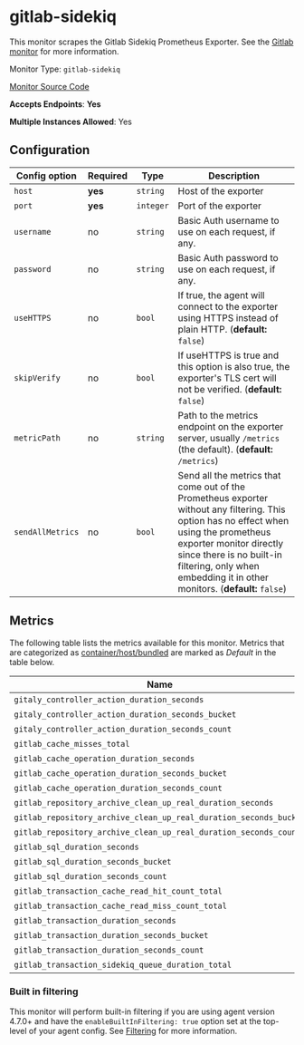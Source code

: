 <!--- GENERATED BY gomplate from scripts/docs/monitor-page.md.tmpl --->

# gitlab-sidekiq

This monitor scrapes the Gitlab Sidekiq Prometheus Exporter.  See the [Gitlab monitor](gitlab.md) for more information.


Monitor Type: `gitlab-sidekiq`

[Monitor Source Code](https://github.com/signalfx/signalfx-agent/tree/master/internal/monitors/gitlab)

**Accepts Endpoints**: **Yes**

**Multiple Instances Allowed**: Yes

## Configuration

| Config option | Required | Type | Description |
| --- | --- | --- | --- |
| `host` | **yes** | `string` | Host of the exporter |
| `port` | **yes** | `integer` | Port of the exporter |
| `username` | no | `string` | Basic Auth username to use on each request, if any. |
| `password` | no | `string` | Basic Auth password to use on each request, if any. |
| `useHTTPS` | no | `bool` | If true, the agent will connect to the exporter using HTTPS instead of plain HTTP. (**default:** `false`) |
| `skipVerify` | no | `bool` | If useHTTPS is true and this option is also true, the exporter's TLS cert will not be verified. (**default:** `false`) |
| `metricPath` | no | `string` | Path to the metrics endpoint on the exporter server, usually `/metrics` (the default). (**default:** `/metrics`) |
| `sendAllMetrics` | no | `bool` | Send all the metrics that come out of the Prometheus exporter without any filtering.  This option has no effect when using the prometheus exporter monitor directly since there is no built-in filtering, only when embedding it in other monitors. (**default:** `false`) |




## Metrics

The following table lists the metrics available for this monitor.
Metrics that are categorized as [container/host/bundled](https://docs.signalfx.com/en/latest/admin-guide/usage.html#about-custom-bundled-and-high-resolution-metrics)
are marked as _Default_ in the table below.

| Name | Type | [Default](https://docs.signalfx.com/en/latest/admin-guide/usage.html#about-custom-bundled-and-high-resolution-metrics) | Description |
| ---  | ---  | ---    | ---         |
| `gitaly_controller_action_duration_seconds` | cumulative |  |  |
| `gitaly_controller_action_duration_seconds_bucket` | cumulative |  |  |
| `gitaly_controller_action_duration_seconds_count` | cumulative |  |  |
| `gitlab_cache_misses_total` | cumulative |  |  |
| `gitlab_cache_operation_duration_seconds` | cumulative |  |  |
| `gitlab_cache_operation_duration_seconds_bucket` | cumulative |  |  |
| `gitlab_cache_operation_duration_seconds_count` | cumulative |  |  |
| `gitlab_repository_archive_clean_up_real_duration_seconds` | cumulative |  |  |
| `gitlab_repository_archive_clean_up_real_duration_seconds_bucket` | cumulative |  |  |
| `gitlab_repository_archive_clean_up_real_duration_seconds_count` | cumulative |  |  |
| `gitlab_sql_duration_seconds` | cumulative |  |  |
| `gitlab_sql_duration_seconds_bucket` | cumulative |  |  |
| `gitlab_sql_duration_seconds_count` | cumulative |  |  |
| `gitlab_transaction_cache_read_hit_count_total` | cumulative |  |  |
| `gitlab_transaction_cache_read_miss_count_total` | cumulative |  |  |
| `gitlab_transaction_duration_seconds` | cumulative |  |  |
| `gitlab_transaction_duration_seconds_bucket` | cumulative |  |  |
| `gitlab_transaction_duration_seconds_count` | cumulative |  |  |
| `gitlab_transaction_sidekiq_queue_duration_total` | gauge | ✔ |  |



### Built in filtering
This monitor will perform built-in filtering if you are using agent version
4.7.0+ and have the `enableBuiltInFiltering: true` option set at the top-level
of your agent config.  See
[Filtering](https://docs.signalfx.com/en/latest/integrations/agent/filtering.html)
for more information.


